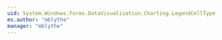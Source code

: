 ```yaml
---
uid: System.Windows.Forms.DataVisualization.Charting.LegendCellType
ms.author: "mblythe"
manager: "mblythe"
---
```

